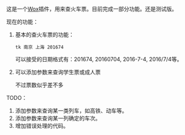 这是一个[Wox](https://github.com/Wox-launcher/Wox)插件，用来查火车票。目前完成一部分功能。还是测试版。

现在的功能：

1. 基本的查火车票的功能：

   `tk 南京 上海 201674`

   可以接受的日期格式有：201674, 20160704, 2016-7-4, 2016/7/4等。

2. 可以添加参数来查询学生票或成人票

   不过票数似乎差不多

TODO：

1. 添加参数来查询某一类列车，如高铁、动车等。
2. 添加参数来查询某一列确定的车次。
3. 增加错误处理的代码。

